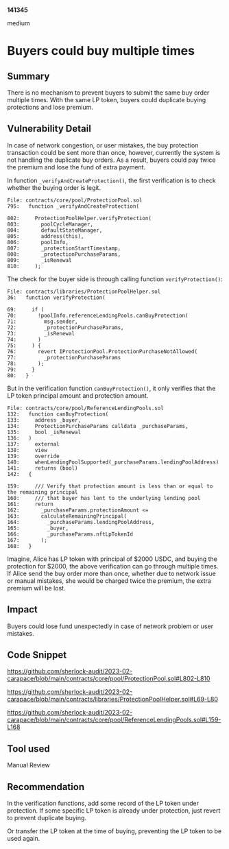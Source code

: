 __141345__

medium

# Buyers could buy multiple times

## Summary

There is no mechanism to prevent buyers to submit the same buy order multiple times. With the same LP token, buyers could duplicate buying protections and lose premium.


## Vulnerability Detail

In case of network congestion, or user mistakes, the buy protection transaction could be sent more than once, however, currently the system is not handling the duplicate buy orders. As a result, buyers could pay twice the premium and lose the fund of extra payment.

In function `_verifyAndCreateProtection()`, the first verification is to check whether the buying order is legit. 
```solidity
File: contracts/core/pool/ProtectionPool.sol
795:   function _verifyAndCreateProtection(

802:     ProtectionPoolHelper.verifyProtection(
803:       poolCycleManager,
804:       defaultStateManager,
805:       address(this),
806:       poolInfo,
807:       _protectionStartTimestamp,
808:       _protectionPurchaseParams,
809:       _isRenewal
810:     );
```

The check for the buyer side is through calling function `verifyProtection()`:
```solidity
File: contracts/libraries/ProtectionPoolHelper.sol
36:   function verifyProtection(

69:     if (
70:       !poolInfo.referenceLendingPools.canBuyProtection(
71:         msg.sender,
72:         _protectionPurchaseParams,
73:         _isRenewal
74:       )
75:     ) {
76:       revert IProtectionPool.ProtectionPurchaseNotAllowed(
77:         _protectionPurchaseParams
78:       );
79:     }
80:   }
```

But in the verification function `canBuyProtection()`, it only verifies that the LP token principal amount and protection amount.
```solidity
File: contracts/core/pool/ReferenceLendingPools.sol
132:   function canBuyProtection(
133:     address _buyer,
134:     ProtectionPurchaseParams calldata _purchaseParams,
135:     bool _isRenewal
136:   )
137:     external
138:     view
139:     override
140:     whenLendingPoolSupported(_purchaseParams.lendingPoolAddress)
141:     returns (bool)
142:   {

159:     /// Verify that protection amount is less than or equal to the remaining principal
160:     /// that buyer has lent to the underlying lending pool
161:     return
162:       _purchaseParams.protectionAmount <=
163:       calculateRemainingPrincipal(
164:         _purchaseParams.lendingPoolAddress,
165:         _buyer,
166:         _purchaseParams.nftLpTokenId
167:       );
168:   }
```

Imagine, Alice has LP token with principal of $2000 USDC, and buying the protection for $2000, the above verification can go through multiple times. If Alice send the buy order more than once, whether due to network issue or manual mistakes, she would be charged twice the premium, the extra premium will be lost.

## Impact

Buyers could lose fund unexpectedly in case of network problem or user mistakes.


## Code Snippet

https://github.com/sherlock-audit/2023-02-carapace/blob/main/contracts/core/pool/ProtectionPool.sol#L802-L810

https://github.com/sherlock-audit/2023-02-carapace/blob/main/contracts/libraries/ProtectionPoolHelper.sol#L69-L80

https://github.com/sherlock-audit/2023-02-carapace/blob/main/contracts/core/pool/ReferenceLendingPools.sol#L159-L168

## Tool used

Manual Review

## Recommendation

In the verification functions, add some record of the LP token under protection. If some specific LP token is already under protection, just revert to prevent duplicate buying.

Or transfer the LP token at the time of buying, preventing the LP token to be used again.
